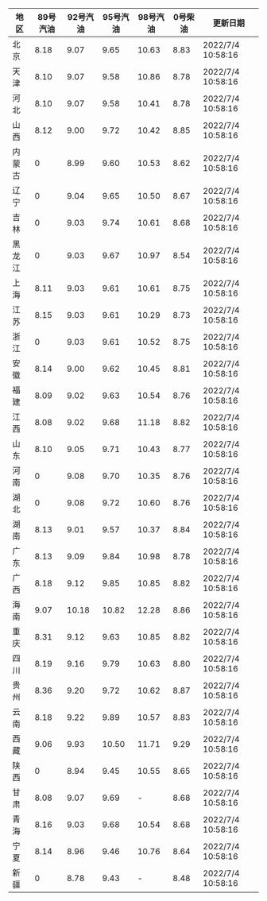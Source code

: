| 地区 | 89号汽油 | 92号汽油 | 95号汽油 | 98号汽油 | 0号柴油 | 更新日期 |
| --- | --- | --- | --- | --- | --- | --- |
| 北京 | 8.18 | 9.07 | 9.65 | 10.63 | 8.83 | 2022/7/4 10:58:16 |
| 天津 | 8.10 | 9.07 | 9.58 | 10.86 | 8.78 | 2022/7/4 10:58:16 |
| 河北 | 8.10 | 9.07 | 9.58 | 10.41 | 8.78 | 2022/7/4 10:58:16 |
| 山西 | 8.12 | 9.00 | 9.72 | 10.42 | 8.85 | 2022/7/4 10:58:16 |
| 内蒙古 | 0 | 8.99 | 9.60 | 10.53 | 8.62 | 2022/7/4 10:58:16 |
| 辽宁 | 0 | 9.04 | 9.65 | 10.50 | 8.67 | 2022/7/4 10:58:16 |
| 吉林 | 0 | 9.03 | 9.74 | 10.61 | 8.68 | 2022/7/4 10:58:16 |
| 黑龙江 | 0 | 9.03 | 9.67 | 10.97 | 8.54 | 2022/7/4 10:58:16 |
| 上海 | 8.11 | 9.03 | 9.61 | 10.61 | 8.75 | 2022/7/4 10:58:16 |
| 江苏 | 8.15 | 9.03 | 9.61 | 10.29 | 8.73 | 2022/7/4 10:58:16 |
| 浙江 | 0 | 9.03 | 9.61 | 10.52 | 8.75 | 2022/7/4 10:58:16 |
| 安徽 | 8.14 | 9.00 | 9.62 | 10.45 | 8.81 | 2022/7/4 10:58:16 |
| 福建 | 8.09 | 9.02 | 9.63 | 10.54 | 8.76 | 2022/7/4 10:58:16 |
| 江西 | 8.08 | 9.02 | 9.68 | 11.18 | 8.82 | 2022/7/4 10:58:16 |
| 山东 | 8.10 | 9.05 | 9.71 | 10.43 | 8.77 | 2022/7/4 10:58:16 |
| 河南 | 0 | 9.08 | 9.70 | 10.35 | 8.76 | 2022/7/4 10:58:16 |
| 湖北 | 0 | 9.08 | 9.72 | 10.60 | 8.76 | 2022/7/4 10:58:16 |
| 湖南 | 8.13 | 9.01 | 9.57 | 10.37 | 8.84 | 2022/7/4 10:58:16 |
| 广东 | 8.13 | 9.09 | 9.84 | 10.98 | 8.78 | 2022/7/4 10:58:16 |
| 广西 | 8.18 | 9.12 | 9.85 | 10.85 | 8.82 | 2022/7/4 10:58:16 |
| 海南 | 9.07 | 10.18 | 10.82 | 12.28 | 8.86 | 2022/7/4 10:58:16 |
| 重庆 | 8.31 | 9.12 | 9.63 | 10.85 | 8.82 | 2022/7/4 10:58:16 |
| 四川 | 8.19 | 9.16 | 9.79 | 10.63 | 8.80 | 2022/7/4 10:58:16 |
| 贵州 | 8.36 | 9.20 | 9.72 | 10.62 | 8.87 | 2022/7/4 10:58:16 |
| 云南 | 8.18 | 9.22 | 9.89 | 10.57 | 8.83 | 2022/7/4 10:58:16 |
| 西藏 | 9.06 | 9.93 | 10.50 | 11.71 | 9.29 | 2022/7/4 10:58:16 |
| 陕西 | 0 | 8.94 | 9.45 | 10.55 | 8.65 | 2022/7/4 10:58:16 |
| 甘肃 | 8.08 | 9.07 | 9.69 | - | 8.68 | 2022/7/4 10:58:16 |
| 青海 | 8.16 | 9.03 | 9.68 | 10.54 | 8.68 | 2022/7/4 10:58:16 |
| 宁夏 | 8.14 | 8.96 | 9.46 | 10.76 | 8.64 | 2022/7/4 10:58:16 |
| 新疆 | 0 | 8.78 | 9.43 | - | 8.48 | 2022/7/4 10:58:16 |
